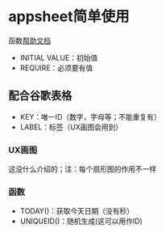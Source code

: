 # appsheet简单使用
函数[帮助文档](https://support.google.com/appsheet/table/10104782)

+ INITIAL VALUE：初始值
+ REQUIRE：必须要有值

## 配合谷歌表格
+ KEY：唯一ID（数字，字母等；不能重复有）
+ LABEL：标签（UX画图会用到）

### UX画图
这没什么介绍的；注：每个扇形图的作用不一样

### 函数
+ TODAY()：获取今天日期（没有秒）
+ UNIQUEID()：随机生成(这可以用作ID)
